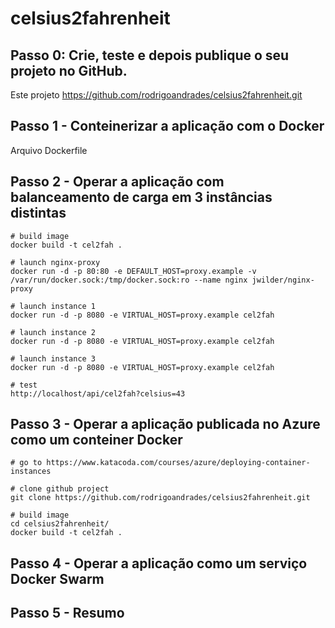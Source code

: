 # celsius2fahrenheit


## Passo 0: Crie, teste e depois publique o seu projeto no GitHub.
Este projeto https://github.com/rodrigoandrades/celsius2fahrenheit.git


## Passo 1 - Conteinerizar a aplicação com o Docker 
Arquivo Dockerfile


## Passo 2 - Operar a aplicação com balanceamento de carga em 3 instâncias distintas
```
# build image
docker build -t cel2fah .

# launch nginx-proxy
docker run -d -p 80:80 -e DEFAULT_HOST=proxy.example -v /var/run/docker.sock:/tmp/docker.sock:ro --name nginx jwilder/nginx-proxy

# launch instance 1
docker run -d -p 8080 -e VIRTUAL_HOST=proxy.example cel2fah

# launch instance 2
docker run -d -p 8080 -e VIRTUAL_HOST=proxy.example cel2fah

# launch instance 3
docker run -d -p 8080 -e VIRTUAL_HOST=proxy.example cel2fah

# test
http://localhost/api/cel2fah?celsius=43
```

## Passo 3 - Operar a aplicação publicada no Azure como um conteiner Docker
```
# go to https://www.katacoda.com/courses/azure/deploying-container-instances

# clone github project
git clone https://github.com/rodrigoandrades/celsius2fahrenheit.git

# build image
cd celsius2fahrenheit/
docker build -t cel2fah .
```


## Passo 4 - Operar a aplicação como um serviço Docker Swarm


## Passo 5 - Resumo
